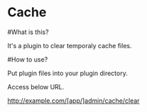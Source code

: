Cache
=====
#What is this?

It's a plugin to clear temporaly cache files.

#How to use?

Put plugin files into your plugin directory.

Access below URL.

http://example.com/[app/]admin/cache/clear
